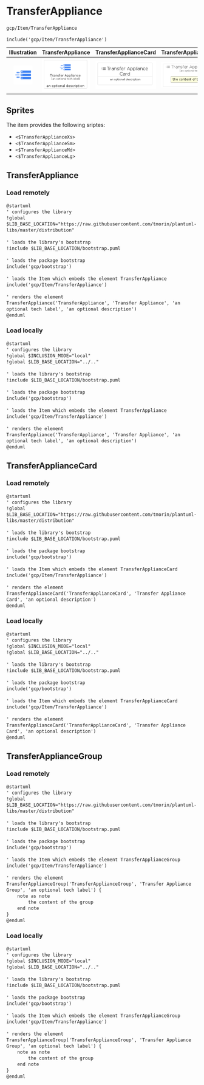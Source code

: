 # TransferAppliance


```text
gcp/Item/TransferAppliance
```

```text
include('gcp/Item/TransferAppliance')
```



| Illustration | TransferAppliance | TransferApplianceCard | TransferApplianceGroup |
| :---: | :---: | :---: | :---: |
| ![illustration for Illustration](../../gcp/Item/TransferAppliance.png) | ![illustration for TransferAppliance](../../gcp/Item/TransferAppliance.Local.png) | ![illustration for TransferApplianceCard](../../gcp/Item/TransferApplianceCard.Local.png) | ![illustration for TransferApplianceGroup](../../gcp/Item/TransferApplianceGroup.Local.png) |



## Sprites
The item provides the following sriptes:

- `<$TransferApplianceXs>`
- `<$TransferApplianceSm>`
- `<$TransferApplianceMd>`
- `<$TransferApplianceLg>`





## TransferAppliance

### Load remotely
```plantuml
@startuml
' configures the library
!global $LIB_BASE_LOCATION="https://raw.githubusercontent.com/tmorin/plantuml-libs/master/distribution"

' loads the library's bootstrap
!include $LIB_BASE_LOCATION/bootstrap.puml

' loads the package bootstrap
include('gcp/bootstrap')

' loads the Item which embeds the element TransferAppliance
include('gcp/Item/TransferAppliance')

' renders the element
TransferAppliance('TransferAppliance', 'Transfer Appliance', 'an optional tech label', 'an optional description')
@enduml
```

### Load locally
```plantuml
@startuml
' configures the library
!global $INCLUSION_MODE="local"
!global $LIB_BASE_LOCATION="../.."

' loads the library's bootstrap
!include $LIB_BASE_LOCATION/bootstrap.puml

' loads the package bootstrap
include('gcp/bootstrap')

' loads the Item which embeds the element TransferAppliance
include('gcp/Item/TransferAppliance')

' renders the element
TransferAppliance('TransferAppliance', 'Transfer Appliance', 'an optional tech label', 'an optional description')
@enduml
```

## TransferApplianceCard

### Load remotely
```plantuml
@startuml
' configures the library
!global $LIB_BASE_LOCATION="https://raw.githubusercontent.com/tmorin/plantuml-libs/master/distribution"

' loads the library's bootstrap
!include $LIB_BASE_LOCATION/bootstrap.puml

' loads the package bootstrap
include('gcp/bootstrap')

' loads the Item which embeds the element TransferApplianceCard
include('gcp/Item/TransferAppliance')

' renders the element
TransferApplianceCard('TransferApplianceCard', 'Transfer Appliance Card', 'an optional description')
@enduml
```

### Load locally
```plantuml
@startuml
' configures the library
!global $INCLUSION_MODE="local"
!global $LIB_BASE_LOCATION="../.."

' loads the library's bootstrap
!include $LIB_BASE_LOCATION/bootstrap.puml

' loads the package bootstrap
include('gcp/bootstrap')

' loads the Item which embeds the element TransferApplianceCard
include('gcp/Item/TransferAppliance')

' renders the element
TransferApplianceCard('TransferApplianceCard', 'Transfer Appliance Card', 'an optional description')
@enduml
```

## TransferApplianceGroup

### Load remotely
```plantuml
@startuml
' configures the library
!global $LIB_BASE_LOCATION="https://raw.githubusercontent.com/tmorin/plantuml-libs/master/distribution"

' loads the library's bootstrap
!include $LIB_BASE_LOCATION/bootstrap.puml

' loads the package bootstrap
include('gcp/bootstrap')

' loads the Item which embeds the element TransferApplianceGroup
include('gcp/Item/TransferAppliance')

' renders the element
TransferApplianceGroup('TransferApplianceGroup', 'Transfer Appliance Group', 'an optional tech label') {
    note as note
        the content of the group
    end note
}
@enduml
```

### Load locally
```plantuml
@startuml
' configures the library
!global $INCLUSION_MODE="local"
!global $LIB_BASE_LOCATION="../.."

' loads the library's bootstrap
!include $LIB_BASE_LOCATION/bootstrap.puml

' loads the package bootstrap
include('gcp/bootstrap')

' loads the Item which embeds the element TransferApplianceGroup
include('gcp/Item/TransferAppliance')

' renders the element
TransferApplianceGroup('TransferApplianceGroup', 'Transfer Appliance Group', 'an optional tech label') {
    note as note
        the content of the group
    end note
}
@enduml
```

